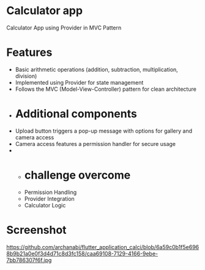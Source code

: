 # Calculator app
Calculator App using Provider in MVC Pattern
# Features
- Basic arithmetic operations (addition, subtraction, multiplication, division)
- Implemented using Provider for state management
- Follows the MVC (Model-View-Controller) pattern for clean architecture
- # Additional components
- Upload button triggers a pop-up message with options for gallery and camera access
- Camera access features a permission handler for secure usage
- - # challenge overcome
  - Permission Handling
  - Provider Integration
  - Calculator Logic
 # Screenshot
https://github.com/archanabi/flutter_application_calci/blob/6a59c0b1f5e6968b9b21a0e0f3d4d71c8d3fc158/caa69108-7129-4166-9ebe-7bb786307f6f.jpg
